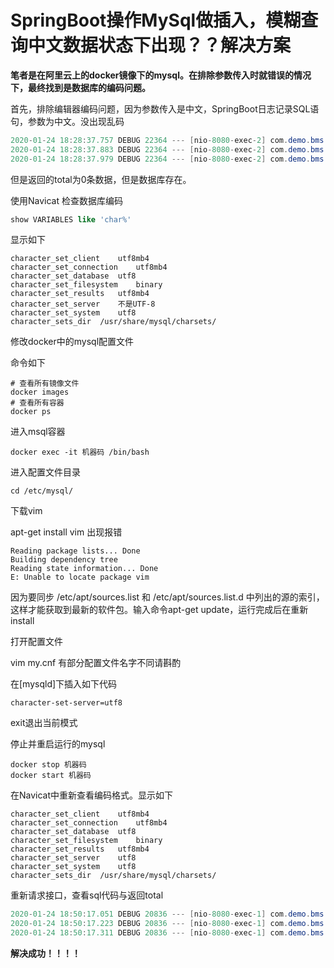 # SpringBoot操作MySql做插入，模糊查询中文数据状态下出现？？解决方案

**笔者是在阿里云上的docker镜像下的mysql。在排除参数传入时就错误的情况下，最终找到是数据库的编码问题。**

首先，排除编辑器编码问题，因为参数传入是中文，SpringBoot日志记录SQL语句，参数为中文。没出现乱码

```java
2020-01-24 18:28:37.757 DEBUG 22364 --- [nio-8080-exec-2] com.demo.bms.dao.UserDao.selectPageInfo  : ==>  Preparing: select user_id,account,sex,password,phone,create_time,is_deleted,user_role_id from t_user where account like concat('%',?,'%') 
2020-01-24 18:28:37.883 DEBUG 22364 --- [nio-8080-exec-2] com.demo.bms.dao.UserDao.selectPageInfo  : ==> Parameters: 尹(String)
2020-01-24 18:28:37.979 DEBUG 22364 --- [nio-8080-exec-2] com.demo.bms.dao.UserDao.selectPageInfo  : <==      Total: 0
```

但是返回的total为0条数据，但是数据库存在。

使用Navicat 检查数据库编码

```sql
show VARIABLES like 'char%'
```

显示如下

```
character_set_client	utf8mb4
character_set_connection	utf8mb4
character_set_database	utf8
character_set_filesystem	binary
character_set_results	utf8mb4
character_set_server	不是UTF-8
character_set_system	utf8
character_sets_dir	/usr/share/mysql/charsets/
```

修改docker中的mysql配置文件

命令如下

```shell
# 查看所有镜像文件
docker images 
# 查看所有容器
docker ps 
```

进入msql容器

```shell
docker exec -it 机器码 /bin/bash
```

进入配置文件目录

```shell
cd /etc/mysql/
```

下载vim

apt-get install vim  出现报错

```shell
Reading package lists... Done
Building dependency tree       
Reading state information... Done
E: Unable to locate package vim
```

因为要同步 /etc/apt/sources.list 和 /etc/apt/sources.list.d 中列出的源的索引，这样才能获取到最新的软件包。输入命令apt-get update，运行完成后在重新install

打开配置文件

vim my.cnf 有部分配置文件名字不同请斟酌

在[mysqld]下插入如下代码

```shell
character-set-server=utf8
```

exit退出当前模式

停止并重启运行的mysql

```shell
docker stop 机器码
docker start 机器码
```

在Navicat中重新查看编码格式。显示如下

```
character_set_client	utf8mb4
character_set_connection	utf8mb4
character_set_database	utf8
character_set_filesystem	binary
character_set_results	utf8mb4
character_set_server	utf8
character_set_system	utf8
character_sets_dir	/usr/share/mysql/charsets/
```

重新请求接口，查看sql代码与返回total

```java
2020-01-24 18:50:17.051 DEBUG 20836 --- [nio-8080-exec-1] com.demo.bms.dao.UserDao.selectPageInfo  : ==>  Preparing: select user_id,account,sex,password,phone,create_time,is_deleted,user_role_id from t_user where account like concat('%',?,'%') 
2020-01-24 18:50:17.223 DEBUG 20836 --- [nio-8080-exec-1] com.demo.bms.dao.UserDao.selectPageInfo  : ==> Parameters: 尹(String)
2020-01-24 18:50:17.311 DEBUG 20836 --- [nio-8080-exec-1] com.demo.bms.dao.UserDao.selectPageInfo  : <==      Total: 1
```

**解决成功！！！！**

